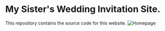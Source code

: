 # My Sister's Wedding Invitation Site.

This repository contains the source code for this website.
![Homepage](/docs/homepage.png)
